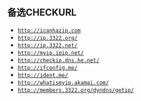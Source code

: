 ## 备选CHECKURL
- [`http://icanhazip.com`]()
- [`http://ip.3322.org/`]()
- [`http://ip.3322.net/`]()
- [`http://myip.ipip.net/`]()
- [`http://checkip.dns.he.net/`]()
- [`http://ifconfig.me/`]()
- [`http://ident.me/`]()
- [`http://whatismyip.akamai.com/`]()
- [`http://members.3322.org/dyndns/getip/`]()
